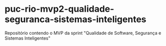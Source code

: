 # puc-rio-mvp2-qualidade-seguranca-sistemas-inteligentes
Repositório contendo o MVP da sprint "Qualidade de Software, Segurança e Sistemas Inteligentes"
